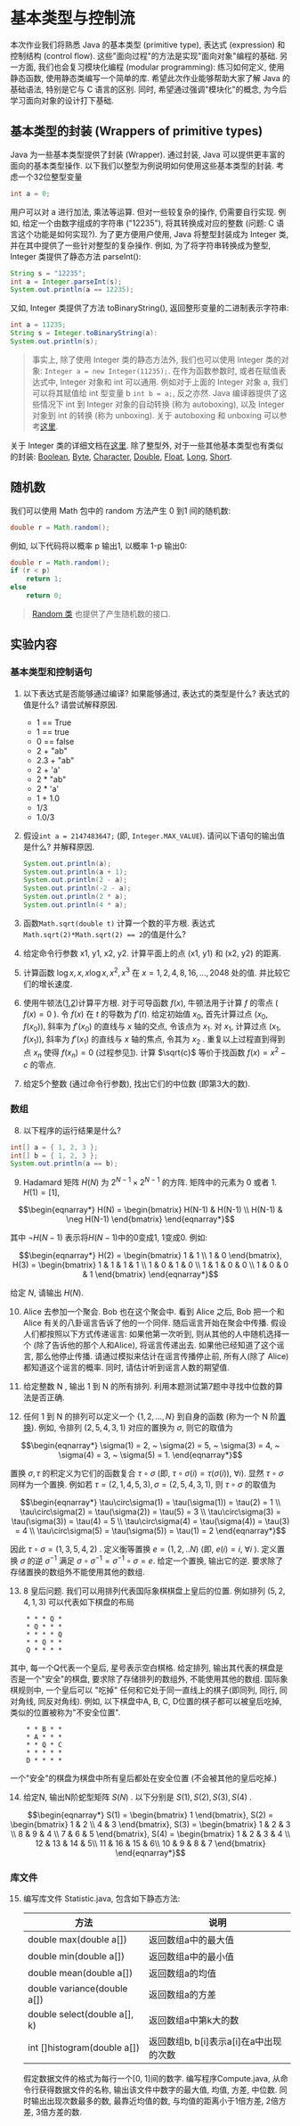 # 基本类型与控制流

本次作业我们将熟悉 Java 的基本类型 (primitive type), 表达式 (expression) 和控制结构 (control flow).
这些"面向过程"的方法是实现"面向对象"编程的基础. 另一方面, 我们也会复习模块化编程 (modular programming): 练习如何定义, 使用静态函数, 使用静态类编写一个简单的库. 希望此次作业能够帮助大家了解 Java 的基础语法, 特别是它与 C 语言的区别. 同时, 希望通过强调"模块化"的概念, 为今后学习面向对象的设计打下基础.

## 基本类型的封装 (Wrappers of primitive types)

Java 为一些基本类型提供了封装 (Wrapper). 通过封装, Java 可以提供更丰富的面向的基本类型操作. 
以下我们以整型为例说明如何使用这些基本类型的封装. 考虑一个32位整型变量

```java
int a = 0;
```

用户可以对 a 进行加法, 乘法等运算. 但对一些较复杂的操作, 仍需要自行实现. 
例如, 给定一个由数字组成的字符串 ("12235"), 将其转换成对应的整数 (问题: C 语言这个功能是如何实现?).
为了更方便用户使用, Java 将整型封装成为 Integer 类, 并在其中提供了一些针对整型的复杂操作. 例如, 为了将字符串转换成为整型, Integer 类提供了静态方法 parseInt():

```java
String s = "12235";
int a = Integer.parseInt(s);
System.out.println(a == 12235);
```

又如, Integer 类提供了方法 toBinaryString(), 返回整形变量的二进制表示字符串:

```java
int a = 11235;
String s = Integer.toBinaryString(a):
System.out.println(s);
```

> 事实上, 除了使用 Integer 类的静态方法外, 我们也可以使用 Integer 类的对象: `Integer a = new Integer(11235);`. 在作为函数参数时, 或者在赋值表达式中, Integer 对象和 int 可以通用. 例如对于上面的 Integer 对象 a, 我们可以将其赋值给 int 型变量 b `int b = a;`, 反之亦然. Java 编译器提供了这些情况下 int 到 Integer 对象的自动转换 (称为 autoboxing), 以及 Integer 对象到 int 的转换 (称为 unboxing). 关于 autoboxing 和 unboxing 可以参考[这里](https://docs.oracle.com/javase/tutorial/java/data/autoboxing.html).

关于 Integer 类的详细文档在[这里](https://docs.oracle.com/javase/7/docs/api/java/lang/Integer.html).
除了整型外, 对于一些其他基本类型也有类似的封装:
[Boolean](https://docs.oracle.com/javase/7/docs/api/java/lang/Boolean.html),
[Byte](https://docs.oracle.com/javase/7/docs/api/java/lang/Byte.html),
[Character](https://docs.oracle.com/javase/7/docs/api/java/lang/Character.html),
[Double](https://docs.oracle.com/javase/7/docs/api/java/lang/Double.html),
[Float](https://docs.oracle.com/javase/7/docs/api/java/lang/Float.html),
[Long](https://docs.oracle.com/javase/7/docs/api/java/lang/Long.html),
[Short](https://docs.oracle.com/javase/7/docs/api/java/lang/Short.html).

## 随机数

我们可以使用 Math 包中的 random 方法产生 0 到1 间的随机数: 

```java
double r = Math.random();
```

例如, 以下代码将以概率 p 输出1, 以概率 1-p 输出0:

```java
double r = Math.random();
if (r < p)
    return 1;
else
    return 0;
```

> [Random 类](https://docs.oracle.com/javase/7/docs/api/java/util/Random.html) 也提供了产生随机数的接口. 


## 实验内容

### 基本类型和控制语句

1. 以下表达式是否能够通过编译? 如果能够通过, 表达式的类型是什么? 表达式的值是什么? 请尝试解释原因.
    * 1 == True
    * 1 == true 
    * 0 == false
    * 2 + "ab"
    * 2.3 + "ab"
    * 2 + 'a'
    * 2 * "ab"
    * 2 * 'a'
    * 1 + 1.0
    * 1/3
    * 1.0/3

2. 假设`int a = 2147483647;` (即, `Integer.MAX_VALUE`). 请问以下语句的输出值是什么? 并解释原因.

    ```java
    System.out.println(a);
    System.out.println(a + 1);
    System.out.println(2 - a);
    System.out.println(-2 - a);
    System.out.println(2 * a);
    System.out.println(4 * a);
    ```

3. 函数`Math.sqrt(double t)` 计算一个数的平方根. 表达式`Math.sqrt(2)*Math.sqrt(2) == 2`的值是什么?

4. 给定命令行参数 x1, y1, x2, y2. 计算平面上的点 (x1, y1) 和 (x2, y2) 的距离. 

5. 计算函数 $\log x, x, x\log x, x^2, x^3$ 在 $x=1, 2, 4, 8, 16, ..., 2048$ 处的值. 并比较它们的增长速度. 

6. 使用牛顿法([1](https://en.wikipedia.org/wiki/Newton%27s_method),[2](http://gitlinux.net/2018-12-27-newton-method/))计算平方根.  对于可导函数 $f(x)$, 牛顿法用于计算 $f$ 的零点 ( $f(x) = 0$ ). 令 $f(x)$ 在 $t$ 的导数为 $f'(t)$. 给定初始值 $x_0$, 首先计算过点 $(x_0, f(x_0))$, 斜率为 $f'(x_0)$ 的直线与 $x$ 轴的交点, 令该点为 $x_1$. 对 $x_1$, 计算过点 $(x_1, f(x_1))$, 斜率为 $f'(x_1)$ 的直线与 $x$ 轴的焦点, 令其为 $x_2$ . 重复以上过程直到得到点 $x_n$ 使得 $f(x_n) = 0$ (过程参见[1](http://archives.math.utk.edu/visual.calculus/3/newton.5/1.html)). 计算 $\sqrt{c}$ 等价于找函数 $f(x) = x^2 -c$ 的零点. 

7. 给定5个整数 (通过命令行参数), 找出它们的中位数 (即第3大的数). 
<!--
8. 给定5个整数 (通过命令行参数), 找出它们的中位数, 要求使用"比较"操作的次数不超过6次. 是否存在算法能够使用更少的比较操作找到中位数? 
9. 一对夫妻希望得到男孩和女孩. 他们不停的生孩子, 直到一个不同性别的孩子出生. 假设生男孩和女孩的概率均为 0.5. 请通过模拟, 计算出他们平均会有多少个孩子. 并输出有多少可能性有2个孩子, 3个孩子和4个孩子. 假设概率不是 0.5, 结果会有什么不同?
-->

### 数组

8. 以下程序的运行结果是什么?

```java
int[] a = { 1, 2, 3 };
int[] b = { 1, 2, 3 };
System.out.println(a == b);
```

9. Hadamard 矩阵 $H(N)$ 为 $2^{N-1}\times 2^{N-1}$ 的方阵. 矩阵中的元素为 0 或者 1. $H(1) = [1]$, 

$$\begin{eqnarray*}
H(N) = 
\begin{bmatrix}
H(N-1) & H(N-1) \\
H(N-1) & \neg H(N-1)
\end{bmatrix}
\end{eqnarray*}$$

其中 $\neg H(N-1)$ 表示将$H(N-1)$中的0变成1, 1变成0. 例如:

$$\begin{eqnarray*}
H(2) = 
\begin{bmatrix}
1 & 1 \\
1 & 0
\end{bmatrix},
H(3) = 
\begin{bmatrix}
1 & 1 & 1 & 1 \\
1 & 0 & 1 & 0 \\
1 & 1 & 0 & 0 \\
1 & 0 & 0 & 1 
\end{bmatrix}
\end{eqnarray*}$$

给定 $N$, 请输出 $H(N)$.

10. Alice 去参加一个聚会. Bob 也在这个聚会中. 看到 Alice 之后, Bob 把一个和 Alice 有关的八卦谣言告诉了他的一个同伴. 随后谣言开始在聚会中传播. 假设人们都按照以下方式传递谣言: 如果他第一次听到, 则从其他的人中随机选择一个 (除了告诉他的那个人和Alice), 将谣言传递出去. 如果他已经知道了这个谣言, 那么他停止传播. 请通过模拟来估计在谣言传播停止前, 所有人(除了 Alice)都知道这个谣言的概率. 同时, 请估计听到谣言人数的期望值. 

11. 给定整数 N , 输出 1 到 N 的所有排列. 利用本题测试第7题中寻找中位数的算法是否正确.

12. 任何 1 到 N 的排列可以定义一个 $\{1, 2, ..., N\}$ 到自身的函数 (称为一个 N 阶[置换](https://en.wikipedia.org/wiki/Permutation)). 例如, 令排列 $(2, 5, 4, 3, 1)$ 对应的置换为 $\sigma$, 则它的取值为 

$$\begin{eqnarray*}
\sigma(1) = 2, ~ \sigma(2) = 5, ~ \sigma(3) = 4, ~ \sigma(4) = 3, ~ \sigma(5) = 1.
\end{eqnarray*}$$

置换 $\sigma, \tau$ 的积定义为它们的函数复合 $\tau\circ\sigma$ (即, $\tau\circ\sigma(i) = \tau(\sigma(i)), ~ \forall i$). 显然 $\tau\circ\sigma$ 同样为一个置换. 例如若 $\tau = (2, 1, 4, 5, 3), \sigma=(2, 5, 4, 3, 1)$, 则 $\tau\circ\sigma$ 的取值为

$$\begin{eqnarray*}
\tau\circ\sigma(1) = \tau(\sigma(1)) = \tau(2) = 1 \\
\tau\circ\sigma(2) = \tau(\sigma(2)) = \tau(5) = 3 \\
\tau\circ\sigma(3) = \tau(\sigma(3)) = \tau(4) = 5 \\
\tau\circ\sigma(4) = \tau(\sigma(4)) = \tau(3) = 4 \\ 
\tau\circ\sigma(5) = \tau(\sigma(5)) = \tau(1) = 2
\end{eqnarray*}$$

因此 $\tau\circ\sigma = (1, 3, 5, 4, 2)$ . 定义衡等置换 $e = (1,2,..N)$ (即, $e(i) = i, ~ \forall i$ ).
定义置换 $\sigma$ 的逆 $\sigma^{-1}$ 满足 $\sigma\circ\sigma^{-1} = \sigma^{-1}\circ\sigma = e$. 给定一个置换, 输出它的逆. 要求除了存储置换的数组外不能使用其他的数组.


13. 8 皇后问题. 我们可以用排列代表国际象棋棋盘上皇后的位置. 例如排列 $(5, 2, 4, 1, 3)$ 可以代表如下棋盘的布局
```
    * * * Q * 
    * Q * * * 
    * * * * Q 
    * * Q * * 
    Q * * * * 
```
其中, 每一个Q代表一个皇后, 星号表示空白棋格. 给定排列, 输出其代表的棋盘是否是一个"安全"的棋盘, 要求除了存储排列的数组外, 不能使用其他的数组. 国际象棋规则中, 一个皇后可以 "吃掉" 任何和它处于同一直线上的棋子(即同列, 同行, 同对角线, 同反对角线). 例如, 以下棋盘中A, B, C, D位置的棋子都可以被皇后吃掉, 类似的位置被称为"不安全位置".
```
    * * B * * 
    * A * * * 
    * * Q * C
    * * * * * 
    D * * * * 
```
一个"安全"的棋盘为棋盘中所有皇后都处在安全位置 (不会被其他的皇后吃掉.)


14. 给定N, 输出N阶蛇型矩阵 $S(N)$ . 以下分别是 $S(1), S(2), S(3), S(4)$ .

$$\begin{eqnarray*}
S(1) = 
\begin{bmatrix}
1
\end{bmatrix},
S(2) = 
\begin{bmatrix}
1 & 2 \\
4 & 3
\end{bmatrix},
S(3) = 
\begin{bmatrix}
1 & 2 & 3 \\
8 & 9 & 4 \\
7 & 6 & 5
\end{bmatrix},
S(4) = 
\begin{bmatrix}
1 & 2 & 3 & 4 \\
12 & 13 & 14 & 5\\
11 & 16 & 15 & 6\\
10 & 9 & 8 & 7
\end{bmatrix}
\end{eqnarray*}$$

<!--
17. [歌德巴赫猜想](https://en.wikipedia.org/wiki/Goldbach%27s_conjecture). 1742年, 歌德巴赫 (Goldbach) 在写给欧拉 (Euler) 的信中提出提出如下猜想: 任何大于2的偶数都能写成两个素数的和. 例如16 = 11 + 5 = 3 + 13.  这个猜想至今仍未被证实. 但对于$N < 4\times 10^{18}$的偶数,  通过计算机穷举可以确定该猜想成立. 给定N, 输出它的素数分解. 
-->

### 库文件

15. 编写库文件 Statistic.java, 包含如下静态方法:

    |方法 |说明|
    |---| --- |
    |double max(double a[])         |返回数组a中的最大值|
    |double min(double a[])         |返回数组a中的最小值|
    |double mean(double a[])        |返回数组a的均值|
    |double variance(double a[])    |返回数组a的方差|
    |double select(double a[], k)   |返回数组a中第k大的数|
    |int []histogram(double a[])    |返回数组b, b[i]表示a[i]在a中出现的次数|
    
    假定数据文件的格式为每行一个[0, 1]间的数字. 编写程序Compute.java, 从命令行获得数据文件的名称, 输出该文件中数字的最大值, 均值, 方差, 中位数. 同时输出出现次数最多的数, 最靠近均值的数, 与均值的距离小于1倍方差, 2倍方差, 3倍方差的数. 


